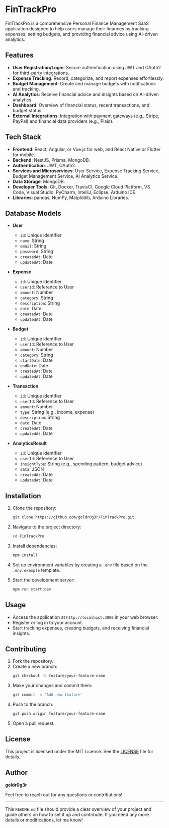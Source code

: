 # FinTrackPro

FinTrackPro is a comprehensive Personal Finance Management SaaS application designed to help users manage their finances by tracking expenses, setting budgets, and providing financial advice using AI-driven analytics.

## Features

- **User Registration/Login**: Secure authentication using JWT and OAuth2 for third-party integrations.
- **Expense Tracking**: Record, categorize, and report expenses effortlessly.
- **Budget Management**: Create and manage budgets with notifications and tracking.
- **AI Analytics**: Receive financial advice and insights based on AI-driven analytics.
- **Dashboard**: Overview of financial status, recent transactions, and budget status.
- **External Integrations**: Integration with payment gateways (e.g., Stripe, PayPal) and financial data providers (e.g., Plaid).

## Tech Stack

- **Frontend**: React, Angular, or Vue.js for web, and React Native or Flutter for mobile.
- **Backend**: NestJS, Prisma, MongoDB.
- **Authentication**: JWT, OAuth2.
- **Services and Microservices**: User Service, Expense Tracking Service, Budget Management Service, AI Analytics Service.
- **Data Storage**: MongoDB.
- **Developer Tools**: Git, Docker, TravisCI, Google Cloud Platform, VS Code, Visual Studio, PyCharm, IntelliJ, Eclipse, Arduino IDE.
- **Libraries**: pandas, NumPy, Matplotlib, Arduino Libraries.

## Database Models

- **User**

  - `id`: Unique identifier
  - `name`: String
  - `email`: String
  - `password`: String
  - `createdAt`: Date
  - `updatedAt`: Date

- **Expense**

  - `id`: Unique identifier
  - `userId`: Reference to User
  - `amount`: Number
  - `category`: String
  - `description`: String
  - `date`: Date
  - `createdAt`: Date
  - `updatedAt`: Date

- **Budget**

  - `id`: Unique identifier
  - `userId`: Reference to User
  - `amount`: Number
  - `category`: String
  - `startDate`: Date
  - `endDate`: Date
  - `createdAt`: Date
  - `updatedAt`: Date

- **Transaction**

  - `id`: Unique identifier
  - `userId`: Reference to User
  - `amount`: Number
  - `type`: String (e.g., income, expense)
  - `description`: String
  - `date`: Date
  - `createdAt`: Date
  - `updatedAt`: Date

- **AnalyticsResult**
  - `id`: Unique identifier
  - `userId`: Reference to User
  - `insightType`: String (e.g., spending pattern, budget advice)
  - `data`: JSON
  - `createdAt`: Date
  - `updatedAt`: Date

## Installation

1. Clone the repository:
   ```bash
   git clone https://github.com/goldr0g3r/FinTrackPro.git
   ```
2. Navigate to the project directory:
   ```bash
   cd FinTrackPro
   ```
3. Install dependencies:
   ```bash
   npm install
   ```
4. Set up environment variables by creating a `.env` file based on the `.env.example` template.

5. Start the development server:
   ```bash
   npm run start:dev
   ```

## Usage

- Access the application at `http://localhost:3000` in your web browser.
- Register or log in to your account.
- Start tracking expenses, creating budgets, and receiving financial insights.

## Contributing

1. Fork the repository.
2. Create a new branch:
   ```bash
   git checkout -b feature/your-feature-name
   ```
3. Make your changes and commit them:
   ```bash
   git commit -m 'Add new feature'
   ```
4. Push to the branch:
   ```bash
   git push origin feature/your-feature-name
   ```
5. Open a pull request.

## License

This project is licensed under the MIT License. See the [LICENSE](LICENSE) file for details.

## Author

**goldr0g3r**

Feel free to reach out for any questions or contributions!

---

This `README.md` file should provide a clear overview of your project and guide others on how to set it up and contribute. If you need any more details or modifications, let me know!
